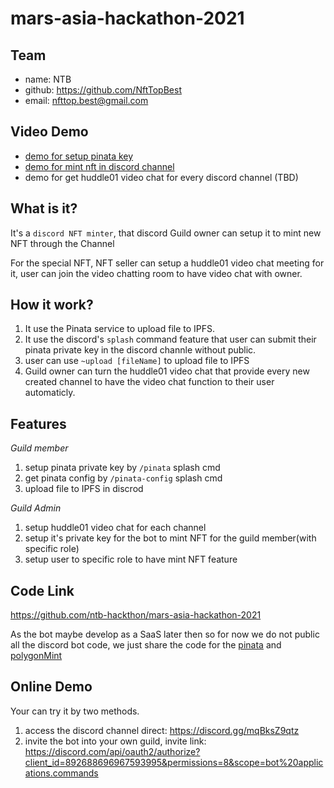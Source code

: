 # mars-asia-hackathon-2021

## Team

* name: NTB
* github: <https://github.com/NftTopBest>
* email: nfttop.best@gmail.com

## Video Demo

* [demo for setup pinata key](./demo.mov)
* [demo for mint nft in discord channel](./demo-2.mov)
* demo for get huddle01 video chat for every discord channel (TBD)

## What is it?

It's a `discord NFT minter`, that discord Guild owner can setup it to mint new NFT through the Channel

For the special NFT, NFT seller can setup a huddle01 video chat meeting for it, user can join the video chatting room to have video
chat with owner.

## How it work?

1. It use the Pinata service to upload file to IPFS.
2. It use the discord's `splash` command feature that user can submit their pinata private key in the discord channle without public.
3. user can use `~upload [fileName]` to upload file to IPFS
4. Guild owner can turn the huddle01 video chat that provide every new created channel to have the video chat function to their user automaticly.

## Features

*Guild member*

1. setup pinata private key by `/pinata` splash cmd
2. get pinata config by `/pinata-config` splash cmd
3. upload file to IPFS in discrod

*Guild Admin*

1. setup huddle01 video chat for each channel
2. setup it's private key for the bot to mint NFT for the guild member(with specific role)
3. setup user to specific role to have mint NFT feature

## Code Link

<https://github.com/ntb-hackthon/mars-asia-hackathon-2021>

As the bot maybe develop as a SaaS later then so for now we do not public all the discord bot
code, we just share the code for the [pinata](./pinata.js) and [polygonMint](./polygonMint.js)

## Online Demo

Your can try it by two methods.

1. access the discord channel direct: <https://discord.gg/mqBksZ9qtz>
2. invite the bot into your own guild, invite link: <https://discord.com/api/oauth2/authorize?client_id=892688696967593995&permissions=8&scope=bot%20applications.commands>
